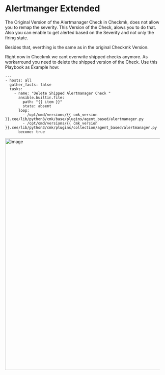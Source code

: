# Alertmanger Extended
The Original Version of the Alertmanager Check in Checkmk, does not allow you to remap the severity. This Version of the Check, alows you to do that.
Also you can enable to get alerted based on the Severity and not only the firing state.


Besides that, everthing is the same as in the original Checkmk Version.

Right now in Checkmk we cant overwrite shipped checks anymore. 
As workarround you need to delete the shipped version of the Check.
Use this Playbook as Example how:

```
---
- hosts: all
  gather_facts: false
  tasks:
    - name: "Delete Shipped Alertmanager Check "
      ansible.builtin.file:
        path: "{{ item }}"
        state: absent
      loop:
        - /opt/omd/versions/{{ cmk_version }}.cee/lib/python3/cmk/base/plugins/agent_based/alertmanager.py
        - /opt/omd/versions/{{ cmk_version }}.cee/lib/python3/cmk/plugins/collection/agent_based/alertmanager.py
      become: true

```



<img width="756" alt="image" src="https://github.com/user-attachments/assets/8940a048-9bd2-46a5-9197-10de29ed20f9" />
